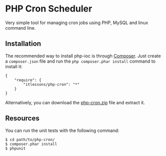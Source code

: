 PHP Cron Scheduler
==================

Very simple tool for managing cron jobs using PHP, MySQL and linux command line. 


Installation
------------

The recommended way to install php-ioc is through [Composer][_Composer]. Just create a
``composer.json`` file and run the ``php composer.phar install`` command to
install it:

    {
        "require": {
            "itlessons/php-cron": "*"
        }
    }

Alternatively, you can download the [php-cron.zip][_php-cron.zip] file and extract it.


Resources
---------

You can run the unit tests with the following command:

    $ cd path/to/php-cron/
    $ composer.phar install
    $ phpunit



[_Composer]: http://getcomposer.org
[_php-cron.zip]: https://github.com/itlessons/php-ioc/archive/master.zip